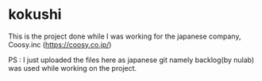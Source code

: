 # kokushi

This is the project done while I was working for the japanese company, Coosy.inc (https://coosy.co.jp/)

PS : I just uploaded the files here as japanese git namely backlog(by nulab) was used while working on the project.
